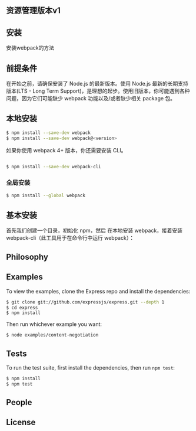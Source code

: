 
## 资源管理版本v1
## 安装
安装webpack的方法


## 前提条件
  
  在开始之前，请确保安装了 Node.js 的最新版本。使用 Node.js 最新的长期支持版本(LTS - Long Term Support)，是理想的起步。使用旧版本，你可能遇到各种问题，因为它们可能缺少 webpack 功能以及/或者缺少相关 package 包。

## 本地安装
```bash
$ npm install --save-dev webpack
$ npm install --save-dev webpack@<version>
```

如果你使用 webpack 4+ 版本，你还需要安装 CLI。
```bash

$ npm install --save-dev webpack-cli

```



### 全局安装
```bash
$ npm install --global webpack

```

## 基本安装

首先我们创建一个目录，初始化 npm，然后 在本地安装 webpack，接着安装 webpack-cli（此工具用于在命令行中运行 webpack）：

## Philosophy

 
## Examples

  To view the examples, clone the Express repo and install the dependencies:

```bash
$ git clone git://github.com/expressjs/express.git --depth 1
$ cd express
$ npm install
```

  Then run whichever example you want:

```bash
$ node examples/content-negotiation
```

## Tests

  To run the test suite, first install the dependencies, then run `npm test`:

```bash
$ npm install
$ npm test
```

## People


## License
